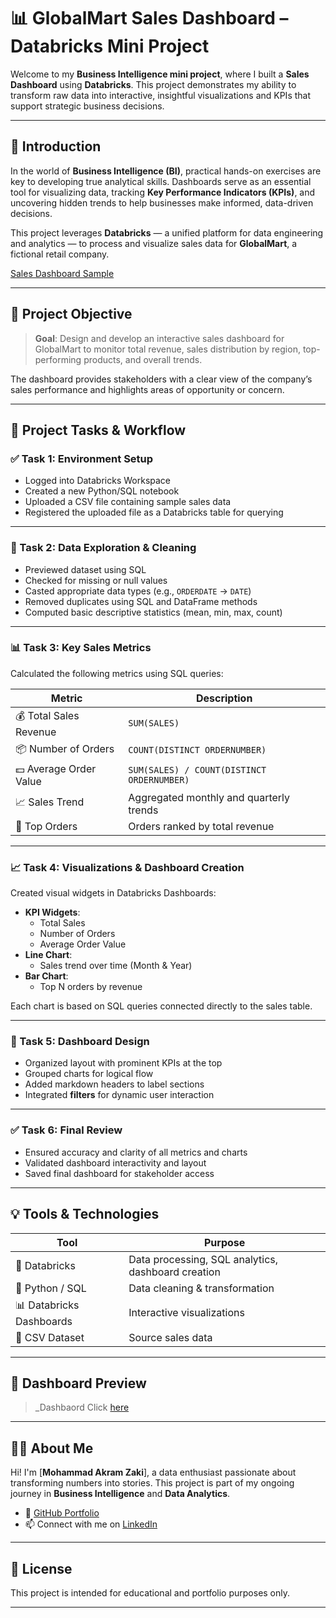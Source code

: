 # 📊 GlobalMart Sales Dashboard – Databricks Mini Project

Welcome to my **Business Intelligence mini project**, where I built a **Sales Dashboard** using **Databricks**. This project demonstrates my ability to transform raw data into interactive, insightful visualizations and KPIs that support strategic business decisions.

---

## 🧠 Introduction

In the world of **Business Intelligence (BI)**, practical hands-on exercises are key to developing true analytical skills. Dashboards serve as an essential tool for visualizing data, tracking **Key Performance Indicators (KPIs)**, and uncovering hidden trends to help businesses make informed, data-driven decisions.

This project leverages **Databricks** — a unified platform for data engineering and analytics — to process and visualize sales data for **GlobalMart**, a fictional retail company.

[Sales Dashboard Sample](https://github.com/makramzk/Mini-Project-for-Mock-Interview/blob/e9eeeda9baef9c19aeb4828ee9d61e040b5adda8/Mini%20Project%20Dashboard.png)

---

## 🎯 Project Objective

> **Goal**: Design and develop an interactive sales dashboard for GlobalMart to monitor total revenue, sales distribution by region, top-performing products, and overall trends.

The dashboard provides stakeholders with a clear view of the company’s sales performance and highlights areas of opportunity or concern.

---

## 📂 Project Tasks & Workflow

### ✅ Task 1: Environment Setup
- Logged into Databricks Workspace
- Created a new Python/SQL notebook
- Uploaded a CSV file containing sample sales data
- Registered the uploaded file as a Databricks table for querying

---

### 🧹 Task 2: Data Exploration & Cleaning
- Previewed dataset using SQL
- Checked for missing or null values
- Casted appropriate data types (e.g., `ORDERDATE` → `DATE`)
- Removed duplicates using SQL and DataFrame methods
- Computed basic descriptive statistics (mean, min, max, count)

---

### 📊 Task 3: Key Sales Metrics
Calculated the following metrics using SQL queries:

| Metric | Description |
|--------|-------------|
| 💰 Total Sales Revenue | `SUM(SALES)` |
| 📦 Number of Orders | `COUNT(DISTINCT ORDERNUMBER)` |
| 💵 Average Order Value | `SUM(SALES) / COUNT(DISTINCT ORDERNUMBER)` |
| 📈 Sales Trend | Aggregated monthly and quarterly trends |
| 🥇 Top Orders | Orders ranked by total revenue |

---

### 📈 Task 4: Visualizations & Dashboard Creation
Created visual widgets in Databricks Dashboards:

- **KPI Widgets**:
  - Total Sales
  - Number of Orders
  - Average Order Value
- **Line Chart**:
  - Sales trend over time (Month & Year)
- **Bar Chart**:
  - Top N orders by revenue

Each chart is based on SQL queries connected directly to the sales table.

---

### 🧩 Task 5: Dashboard Design
- Organized layout with prominent KPIs at the top
- Grouped charts for logical flow
- Added markdown headers to label sections
- Integrated **filters** for dynamic user interaction

---

### ✅ Task 6: Final Review
- Ensured accuracy and clarity of all metrics and charts
- Validated dashboard interactivity and layout
- Saved final dashboard for stakeholder access

---

## 💡 Tools & Technologies

| Tool | Purpose |
|------|---------|
| 🔷 Databricks | Data processing, SQL analytics, dashboard creation |
| 🐍 Python / SQL | Data cleaning & transformation |
| 📊 Databricks Dashboards | Interactive visualizations |
| 📁 CSV Dataset | Source sales data |

---

## 📸 Dashboard Preview

> _Dashbaord Click [here](https://drive.google.com/file/d/1NeeqhTwC6LUDuqE_Cos0W7QAo5rTUvU2/view?usp=sharing)

---

## 🙋‍♀️ About Me

Hi! I'm [**Mohammad Akram Zaki**], a data enthusiast passionate about transforming numbers into stories. This project is part of my ongoing journey in **Business Intelligence** and **Data Analytics**.

- 🔗 [GitHub Portfolio](https://github.com/makramzk)
- 📫 Connect with me on [LinkedIn]([https://linkedin.com/in/m-akram-zaki])

---

## 📝 License

This project is intended for educational and portfolio purposes only.

---

